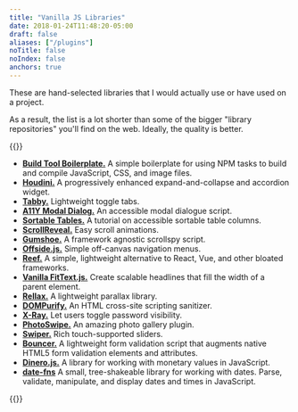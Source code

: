 ```yaml
---
title: "Vanilla JS Libraries"
date: 2018-01-24T11:48:20-05:00
draft: false
aliases: ["/plugins"]
noTitle: false
noIndex: false
anchors: true
---
```


These are hand-selected libraries that I would actually use or have used on a project.

As a result, the list is a lot shorter than some of the bigger "library repositories" you'll find on the web. Ideally, the quality is better.

{{<cta for="funnel">}}

- **[Build Tool Boilerplate.](https://github.com/cferdinandi/build-tool-boilerplate)** A simple boilerplate for using NPM tasks to build and compile JavaScript, CSS, and image files.
- **[Houdini.](https://github.com/cferdinandi/houdini/)** A progressively enhanced expand-and-collapse and accordion widget.
- **[Tabby.](https://github.com/cferdinandi/tabby/)** Lightweight toggle tabs.
- **[A11Y Modal Dialog.](https://github.com/scottaohara/accessible_modal_window)** An accessible modal dialogue script.
- **[Sortable Tables.](https://adrianroselli.com/2021/04/sortable-table-columns.html)** A tutorial on accessible sortable table columns.
- **[ScrollReveal.](https://scrollrevealjs.org/)** Easy scroll animations.
- **[Gumshoe.](https://github.com/cferdinandi/gumshoe/)** A framework agnostic scrollspy script.
- **[Offside.js.](https://github.com/toomuchdesign/offside)** Simple off-canvas navigation menus.
- **[Reef.](https://github.com/cferdinandi/reef/)** A simple, lightweight alternative to React, Vue, and other bloated frameworks.
- **[Vanilla FitText.js.](https://github.com/adactio/FitText.js)** Create scalable headlines that fill the width of a parent element.
- **[Rellax.](https://dixonandmoe.com/rellax/)** A lightweight parallax library.
- **[DOMPurify.](https://github.com/cure53/DOMPurify)** An HTML cross-site scripting sanitizer.
- **[X-Ray.](https://github.com/cferdinandi/x-ray/)** Let users toggle password visibility.
- **[PhotoSwipe.](http://photoswipe.com/)** An amazing photo gallery plugin.
- **[Swiper.](http://idangero.us/swiper/)** Rich touch-supported sliders.
- **[Bouncer.](https://github.com/cferdinandi/bouncer)** A lightweight form validation script that augments native HTML5 form validation elements and attributes.
- **[Dinero.js.](https://sarahdayan.github.io/dinero.js/)** A library for working with monetary values in JavaScript.
- **[date-fns](https://date-fns.org/)** A small, tree-shakeable library for working with dates. Parse, validate, manipulate, and display dates and times in JavaScript.

{{<mailchimp intro="true">}}